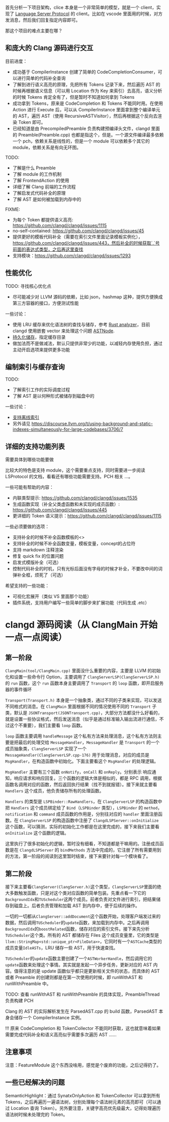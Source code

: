 首先分析一下项目架构，clice 本身是一个非常简单的模型，就是一个 client，实现了 [Language Server Protocol](https://microsoft.github.io/language-server-protocol/) 的 client。比如在 vscode 里面用的时候，对方发消息，然后我们回复指定内容即可。

那这个项目的难点主要在哪？

## 和庞大的 Clang 源码进行交互

目前进度：
- 成功基于 CompilerInstance 创建了简单的 CodeCompletionConsumer，可以进行简单的代码补全查询
- 了解到进行语义高亮的原理，先把所有 Tokens 记录下来，然后遍历 AST 的时候再根据语义信息（可以用 Location 作为 Key 来索引）去高亮，语义分析的时候 Tokens 肯定全有了，但是暂时不知道如何拿到 Tokens
- 成功拿到 Tokens，原来是 CodeCompletion 和 Tokens 不能同时用。在使用 Action 进行 Execute 后，可以从 CompilerInstance 里面拿到整个编译单元的 AST，遍历 AST（使用 RecursiveASTVisitor），然后再根据这个反向去渲染 Token 即可。
- 已经知道是由 PrecompiledPreamble 负责构建预编译头文件，clangd 里面的 Preamble(Preamble.cpp) 也都是指这个，但是。一个源文件编译最多依赖一个 pch，依赖关系是线性的，但是一个 module 可以依赖多个其它的 module，依赖关系是有向无环图。


TODO:
- 了解是什么 Preamble
- 了解 module 的工作机制
- 了解 FrontendAction 的使用
- 详细了解 Clang 前端的工作流程
- 了解启发式代码补全的原理
- 了解 AST 是如何被加载到内存中的

FIXME:
- 为每个 Token 都提供语义高亮: https://github.com/clangd/clangd/issues/1115
- no-self-contained: https://github.com/clangd/clangd/issues/45
- 提供更好的模板代码补全（需要在索引文件里面记录模板实例化），https://github.com/clangd/clangd/issues/443，然后补全的时候获取`.`号前面的表达式类型，之后再这里查找
- 支持模块：https://github.com/clangd/clangd/issues/1293
## 性能优化

TODO: 寻找核心优化点
- 尽可能减少对 LLVM 源码的依赖，比如 json，hashmap 这种，提供方便换成第三方容器的接口，方便测试性能

一些讨论：
- 使用 LRU 缓存来优化语法树的查找与储存，参考 [Rust analyzer](https://github.com/rust-lang/rust-analyzer/pull/1382)，目前 clangd 使用嵌套 vector 来处理这个问题 [ASTNode](https://github.com/llvm/llvm-project/blob/main/clang-tools-extra/clangd/Protocol.h#L2017).
- [持久化储存](https://github.com/rust-lang/rust-analyzer/issues/4712)，指定缓存目录
- 做加法而不是做减法，默认只提供非常少的功能，以减轻内存使用负担，通过主动开启选项来提供更多功能

## 编制索引与缓存查询

TODO:
- 了解索引工作的实际调度过程
- 了解 AST 是以何种形式被储存到磁盘中的 

一些讨论：
- [支持离线索引](https://github.com/clangd/clangd/issues/587)
- 另外请见 https://discourse.llvm.org/t/using-background-and-static-indexes-simultaneously-for-large-codebases/3706/7


## 详细的支持功能列表

需要具体到哪些功能要做

比较大的特色是支持 module，这个需要重点支持，同时需要进一步阅读 LSProtocol 的文档，看看还有哪些功能需要支持。PCH 相关 ...。

一些可能有帮助的内容：
- 内联类型提示: https://github.com/clangd/clangd/issues/1535
- 生成函数实现（补全父类虚函数和未实现的成员函数）: https://github.com/clangd/clangd/issues/445
- 更详细的 Token 语义提示：https://github.com/clangd/clangd/issues/1115


一些必须要做的选项：
- 支持补全的时候不补全函数模板的<>
- 支持补全的时候不补全函数变量，模板变量，concept的占位符
- 支持 markdown 注释渲染
- 修复 quick fix 的位置问题
- 启发式模版补全（可选）
- 控制代码补全的时机，只有光标后面没有字母的时候才补全，不要改中间的词弹补全框，烦死了（可选）

希望支持的一些功能：
- 可视化宏展开（类似 VS 里面那个功能）
- 插件系统，支持用户编写一些简单的脚步来扩展功能（代码生成 .etc）

# clangd 源码阅读（从 ClangMain 开始一点一点阅读）


## 第一阶段

`ClangMain(tool/ClangMain.cpp)` 里面没什么重要的内容，主要是 LLVM 的初始化和设置一些命令行 Option，主要调用了 `ClangServerLSP(ClangServerLSP.h)` 的 `run` 函数，这个 `run` 函数本身主要调用了 `Transport` 的 `loop` 函数，即开启服务器的事件循环

`Transport(Transport.h)` 本身是一个抽象类，通过不同的子类来实现，可以发送不同格式的消息。在 `ClangMain` 里面根据不同的情况使用不同的 `Transport` 子类，默认是 `JSONTransport(JSONTransport.cpp)`，大部分方法都没什么好看的，就是设置一些协议格式，然后发送消息（似乎是通过标准输入输出流进行通信，不过这个不重要），我们主要看 `loop` 函数。

`loop` 函数主要调用 `handleMessage` 这个私有方法来处理消息，这个私有方法则主要是把最后的处理交给 `MessageHandler`，`MessageHandler` 是 `Transport` 的一个成员抽象类，`ClangServerLSP` 实现了一个 `MessageHandler(ClangServerLSP.cpp-176)` 用于处理消息，对应的成员是 `MsgHandler`，在构造函数中初始化。下面主要看这个 `MsgHandler` 的处理逻辑。

`MsgHandler` 主要有三个函数 `onNotify`，`onCall` 和 `onReply`。分别表示 响应通知，响应请求和响应回复。三个函数的逻辑大体是相似的，都是 RPC 调用，根据函数名调用对应的函数，然后返回执行结果（找不到就报错）。接下来就主要看 `Handlers` 这个成员，他负责储存所有的处理函数。

`Handlers` 的类型是 `LSPBinder::RawHandlers`，在 `ClangServerLSP` 的构造函数中把 `Handlers` 这个成员绑定给了 `Bind`（`LSPBinder` 类型），`LSPBinder` 的 `method`，`notification` 和 `command` 成员函数的作用是，分别往对应的 `handler` 里面注册函数。在 `ClangServerLSP` 的构造函数中注册了 `ClangdLSPServer::onInitialize` 这个函数，可以猜测，实际的初始化工作都是在这里完成的，接下来我们主要看 `onInitialize` 这个函数的逻辑。

这里执行了很多初始化的逻辑，暂时没有细看，不知道都是干嘛用的。注册成员函数是在 `ClangdLSPServer` 的 `bindMethods` 方法中完成的，它注册了所有需要用到的方法，第一阶段的阅读到这里暂时结束，接下来要针对每一个模块看了。

## 第二阶段

接下来主要看`ClangServer(ClangServer.h)`这个类型，`ClangServerLSP`里面的绝大多数触发函数，只是对这个类对应函数的简单包装。先重点看一下它的`BackgroundIdx`和`TUScheduler`这两个成员。前者负责对文件进行索引，把结果储存到磁盘上。后者负责管理和加载 AST 到内存中，便于后续的操作。

一切的一切都从`ClangServer::addDocument`这个函数开始，处理客户端发过来的数据，然后调用`TUScheduler`的`update`函数，来加载到内存中。之后再调用`BackgroundIdx`的`boostRelated`函数，储存对应的索引文件。接下来先分析`TUScheduler`这个类。所有的 AST 都储存在 Files 这个成员变量里，它的类型是`llvm::StringMap<std::unique_ptr<FileData>>`，它同时有一个`ASTCache`类型的成员变量`IdleASTs`，LRU 储存一些 AST，用于快速查找。

`TUScheduler`的`update`函数主要创建了一个`ASTWorkerHandle`，然后调用它的`update`函数来处理这个事情。其实就是发起一个异步任务，更新对应的 AST 内容。值得注意的是 update 函数似乎都只是更新相关文件的状态，而具体的 AST 或者 Preamble 的创建则都是在第一次使用的时候，即 runWithAST 和 runWithPreamble 中。

TODO: 查看 runWithAST 和 runWithPreamble 的具体实现，PreambleThread 负责构建 PCH

Clang 的 AST 的实际解析发生在 ParsedAST.cpp 的 build 函数，ParsedAST 本身会储存一个 CompilerInstance 实例。

!!! 原来 CodeCompletion 和 TokenCollector 不能同时获取，这也就意味着如果需要完成代码补全和语义高亮似乎需要多次遍历 AST ......

## 注意事项

注意：FeatureModule 这个东西没啥用，感觉是个废弃的功能，之后记得扔了。

## 一些已经解决的问题

SemanticHighlight：通过 SynatxOnlyAction 和 TokenCollector 可以拿到所有 Tokens，之后再遍历一遍语法树，分别处理每个语法树元素的高亮即可（可以通过 Location 查询 Token）。另外要注意，关键字高亮优先级最大，记得处理遍历语法树时候未处理完的 Token。

